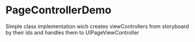 # PageControllerDemo
Simple class implementation wich creates viewControllers from storyboard by their ids and handles them to UIPageViewController
